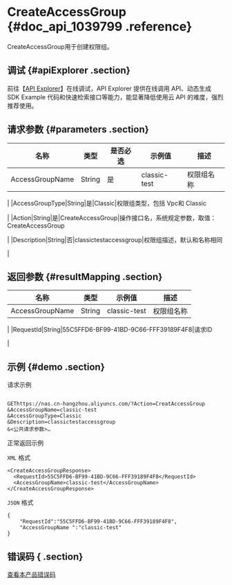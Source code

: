 # CreateAccessGroup {#doc_api_1039799 .reference}

CreateAccessGroup用于创建权限组。

## 调试 {#apiExplorer .section}

前往【[API Explorer](https://api.aliyun.com/#product=NAS&api=CreateAccessGroup)】在线调试，API Explorer 提供在线调用 API、动态生成 SDK Example 代码和快速检索接口等能力，能显著降低使用云 API 的难度，强烈推荐使用。

## 请求参数 {#parameters .section}

|名称|类型|是否必选|示例值|描述|
|--|--|----|---|--|
|AccessGroupName|String|是|classic-test|权限组名称

 |
|AccessGroupType|String|是|Classic|权限组类型，包括 Vpc和 Classic

 |
|Action|String|是|CreateAccessGroup|操作接口名，系统规定参数，取值：CreateAccessGroup

 |
|Description|String|否|classictestaccessgroup|权限组描述，默认和名称相同

 |

## 返回参数 {#resultMapping .section}

|名称|类型|示例值|描述|
|--|--|---|--|
|AccessGroupName|String|classic-test|权限组名称

 |
|RequestId|String|55C5FFD6-BF99-41BD-9C66-FFF39189F4F8|请求ID

 |

## 示例 {#demo .section}

请求示例

``` {#request_demo}

GEThttps://nas.cn-hangzhou.aliyuncs.com/?Action=CreatAccessGroup
&AccessGroupName=classic-test
&AccessGroupType=Classic
&Description=classictestaccessgroup
&<公共请求参数>…

```

正常返回示例

`XML` 格式

``` {#xml_return_success_demo}
<CreateAccessGroupResponse>
  <RequestId>55C5FFD6-BF99-41BD-9C66-FFF39189F4F8</RequestId>
  <AccessGroupName>classic-test</AccessGroupName>
</CreateAccessGroupResponse>

```

`JSON` 格式

``` {#json_return_success_demo}
{
	"RequestId":"55C5FFD6-BF99-41BD-9C66-FFF39189F4F8",
	"AccessGroupName ":"classic-test"
}
```

## 错误码 { .section}

[查看本产品错误码](https://error-center.aliyun.com/status/product/NAS)

